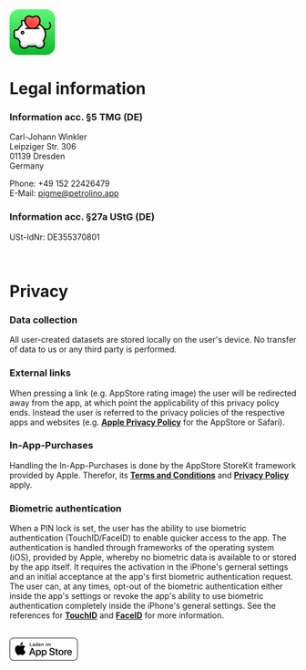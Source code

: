 <img src="../../assets/appIconRounded.png" alt="PigMe. app icon" width="80"/>

# Legal information

### Information acc. §5 TMG (DE)

Carl-Johann Winkler  
Leipziger Str. 306  
01139 Dresden  
Germany  

Phone: +49 152 22426479  
E-Mail: pigme@petrolino.app 

### Information acc. §27a UStG (DE)

USt-IdNr: DE355370801  

<br/>

# Privacy

### Data collection

All user-created datasets are stored locally on the user's device. No transfer of data to us or any third party is performed.

### External links

When pressing a link (e.g. AppStore rating image) the user will be redirected away from the app, at which point the applicability of this privacy policy ends. Instead the user is referred to the privacy policies of the respective apps and websites (e.g. **[Apple Privacy Policy](https://www.apple.com/legal/privacy/en-ww/)** for the AppStore or Safari).

### In-App-Purchases

Handling the In-App-Purchases is done by the AppStore StoreKit framework provided by Apple. Therefor, its **[Terms and Conditions](https://www.apple.com/legal/internet-services/itunes/us/terms.html)** and **[Privacy Policy](https://www.apple.com/legal/privacy/en-ww/)** apply.

### Biometric authentication

When a PIN lock is set, the user has the ability to use biometric authentication (TouchID/FaceID) to enable quicker access to the app. The authentication is handled through frameworks of the operating system (iOS), provided by Apple, whereby no biometric data is available to or stored by the app itself. It requires the activation in the iPhone's gerneral settings and an initial acceptance at the app's first biometric authentication request. The user can, at any times, opt-out of the biometric authentication either inside the app's settings or revoke the app's ability to use biometric authentication completely inside the iPhone's general settings. See the references for **[TouchID](https://support.apple.com/en-us/HT201371)** and **[FaceID](https://support.apple.com/en-us/HT208109)** for more information.

<br/>

<img src="../../assets/Download_on_the_App_Store_Badge_DE_RGB_wht_092917.svg" alt="PigMe. app icon" height="40"/>
